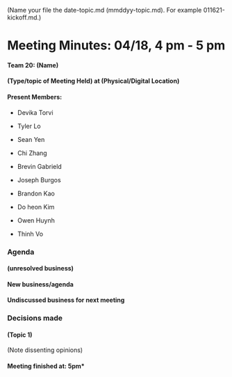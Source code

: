 (Name your file the date-topic.md (mmddyy-topic.md). For example 011621-kickoff.md.)

# Meeting Minutes: 04/18, 4 pm - 5 pm

#### Team 20: (Name)

#### (Type/topic of Meeting Held) at (Physical/Digital Location)

#### Present Members:

- Devika Torvi

- Tyler Lo

- Sean Yen

- Chi Zhang

- Brevin Gabrield

- Joseph Burgos

- Brandon Kao

- Do heon Kim

- Owen Huynh

- Thinh Vo

### Agenda

#### (unresolved business)

#### New business/agenda

#### Undiscussed business for next meeting

### Decisions made

#### (Topic 1)

(Note dissenting opinions)

#### Meeting finished at: 5pm\*
